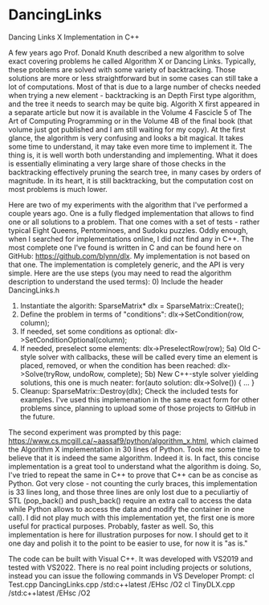 # DancingLinks
Dancing Links X Implementation in C++

A few years ago Prof. Donald Knuth described a new algorithm to solve exact covering problems he called Algorithm X or Dancing Links. Typically, these problems are solved with some variety of backtracking. Those solutions are more or less straightforward but in some cases can still take a lot of computations. Most of that is due to a large number of checks needed when trying a new element - backtracking is an Depth First type algorithm, and the tree it needs to search may be quite big. Algorith X first appeared in a separate article but now it is available in the Volume 4 Fascicle 5 of The Art of Computing Programming or in the Volume 4B of the final book (that volume just got published and I am still waiting for my copy). At the first glance, the algorithm is very confusing and looks a bit magical. It takes some time to understand, it may take even more time to implement it. The thing is, it is well worth both understanding and implementing. What it does is essentially eliminating a very large share of those checks in the backtracking effectively pruning the search tree, in many cases by orders of magnitude. In its heart, it is still backtracking, but the computation cost on most problems is much lower.

Here are two of my experiments with the algorithm that I've performed a couple years ago. One is a fully fledged implementation that allows to find one or all solutions to a problem. That one comes with a set of tests - rather typical Eight Queens, Pentominoes, and Sudoku puzzles. Oddly enough, when I searched for implementations online, I did not find any in C++. The most complete one I've found is written in C and can be found here on GitHub: https://github.com/blynn/dlx. My implementation is not based on that one. The implementation is completely generic, and the API is very simple. Here are the use steps (you may need to read the algorithm description to understand the used terms):
0) Include the header DancingLinks.h
1) Instantiate the algorith:
	SparseMatrix* dlx = SparseMatrix::Create();
2) Define the problem in terms of "conditions":
	dlx->SetCondition(row, column);
3) If needed, set some conditions as optional:
	dlx->SetConditionOptional(column);
4) If needed, preselect some elements:
	dlx->PreselectRow(row);
5a) Old C-style solver with callbacks, these will be called every time an element is placed, removed, or when the condition has been reached:
	dlx->Solve(tryRow, undoRow, complete);
5b) New C++-style solver yielding solutions, this one is much neater:
	for(auto solution: dlx->Solve()) { ... }
6) Cleanup:
	SparseMatrix::Destroy(dlx);
Check the included tests for examples. I've used this implemenation in the same exact form for other problems since, planning to upload some of those projects to GitHub in the future.

The second experiment was prompted by this page: https://www.cs.mcgill.ca/~aassaf9/python/algorithm_x.html, which claimed the Algorithm X implementation in 30 lines of Python. Took me some time to believe that it is indeed the same algorithm. Indeed it is. In fact, this concise implementation is a great tool to understand what the algorithm is doing. So, I've tried to repeat the same in C++ to prove that C++ can be as concise as Python. Got very close - not counting the curly braces, this implementation is 33 lines long, and those three lines are only lost due to a peculiartiy of STL (pop_back() and push_back() require an extra call to access the data while Python allows to access the data and modify the container in one call). I did not play much with this implementation yet, the first one is more useful for practical purposes. Probably, faster as well. So, this implementation is here for illustration purposes for now. I should get to it one day and polish it to the point to be easier to use, for now it is "as is."

The code can be built with Visual C++. It was developed with VS2019 and tested with VS2022. There is no real point including projects or solutions, instead you can issue the following commands in VS Developer Prompt:
	cl Test.cpp DancingLinks.cpp /std:c++latest /EHsc /O2 
	cl TinyDLX.cpp /std:c++latest /EHsc /O2 
